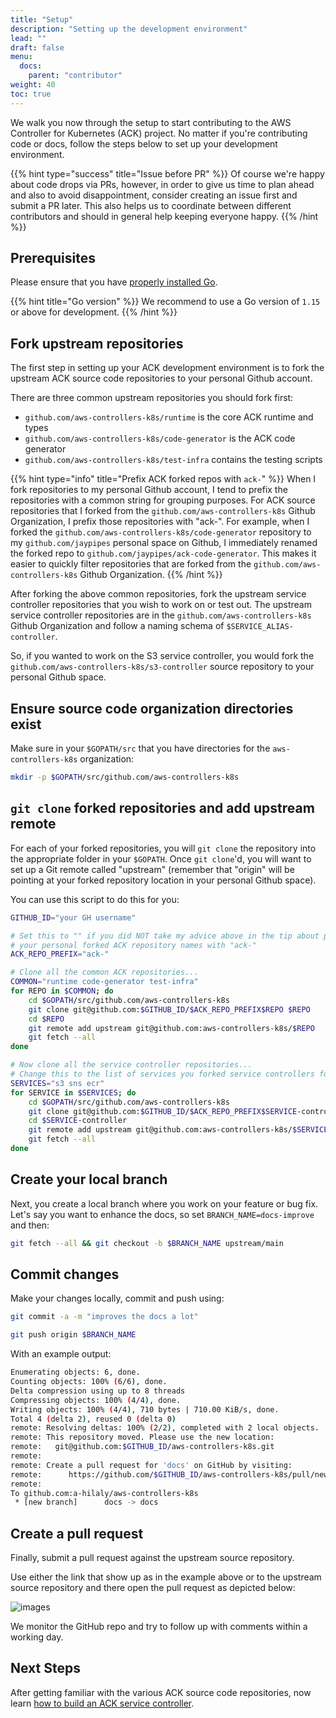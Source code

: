 ```yaml
---
title: "Setup"
description: "Setting up the development environment"
lead: ""
draft: false
menu: 
  docs:
    parent: "contributor"
weight: 40
toc: true
---
```


We walk you now through the setup to start contributing to the AWS Controller
for Kubernetes (ACK) project. No matter if you're contributing code or docs,
follow the steps below to set up your development environment.

{{% hint type="success" title="Issue before PR" %}}
Of course we're happy about code drops via PRs, however, in order to give
us time to plan ahead and also to avoid disappointment, consider creating
an issue first and submit a PR later. This also helps us to coordinate
between different contributors and should in general help keeping everyone
happy.
{{% /hint %}}

## Prerequisites

Please ensure that you have [properly installed Go][install-go].

[install-go]: https://golang.org/doc/install

{{% hint title="Go version" %}}
We recommend to use a Go version of `1.15` or above for development.
{{% /hint %}}

## Fork upstream repositories

The first step in setting up your ACK development environment is to fork the
upstream ACK source code repositories to your personal Github account.

There are three common upstream repositories you should fork first:

* `github.com/aws-controllers-k8s/runtime` is the core ACK runtime and types
* `github.com/aws-controllers-k8s/code-generator` is the ACK code generator
* `github.com/aws-controllers-k8s/test-infra` contains the testing scripts

{{% hint type="info" title="Prefix ACK forked repos with `ack-`" %}}
When I fork repositories to my personal Github account, I tend to prefix
the repositories with a common string for grouping purposes. For ACK source
repositories that I forked from the `github.com/aws-controllers-k8s` Github
Organization, I prefix those repositories with "ack-". For example, when I
forked the `github.com/aws-controllers-k8s/code-generator` repository to my
`github.com/jaypipes` personal space on Github, I immediately renamed the
forked repo to `github.com/jaypipes/ack-code-generator`. This makes it easier
to quickly filter repositories that are forked from the
`github.com/aws-controllers-k8s` Github Organization.
{{% /hint %}}

After forking the above common repositories, fork the upstream service
controller repositories that you wish to work on or test out. The upstream
service controller repositories are in the `github.com/aws-controllers-k8s`
Github Organization and follow a naming schema of `$SERVICE_ALIAS-controller`.

So, if you wanted to work on the S3 service controller, you would fork the
`github.com/aws-controllers-k8s/s3-controller` source repository to your
personal Github space.

## Ensure source code organization directories exist

Make sure in your `$GOPATH/src` that you have directories for the
`aws-controllers-k8s` organization:

```bash
mkdir -p $GOPATH/src/github.com/aws-controllers-k8s
```

## `git clone` forked repositories and add upstream remote

For each of your forked repositories, you will `git clone` the repository into
the appropriate folder in your `$GOPATH`. Once `git clone`'d, you will want to
set up a Git remote called "upstream" (remember that "origin" will be pointing
at your forked repository location in your personal Github space).

You can use this script to do this for you:

```bash
GITHUB_ID="your GH username"

# Set this to "" if you did NOT take my advice above in the tip about prefixing
# your personal forked ACK repository names with "ack-"
ACK_REPO_PREFIX="ack-"

# Clone all the common ACK repositories...
COMMON="runtime code-generator test-infra"
for REPO in $COMMON; do
    cd $GOPATH/src/github.com/aws-controllers-k8s
    git clone git@github.com:$GITHUB_ID/$ACK_REPO_PREFIX$REPO $REPO
    cd $REPO
    git remote add upstream git@github.com:aws-controllers-k8s/$REPO
    git fetch --all
done

# Now clone all the service controller repositories...
# Change this to the list of services you forked service controllers for...
SERVICES="s3 sns ecr"
for SERVICE in $SERVICES; do
    cd $GOPATH/src/github.com/aws-controllers-k8s
    git clone git@github.com:$GITHUB_ID/$ACK_REPO_PREFIX$SERVICE-controller $SERVICE-controller
    cd $SERVICE-controller
    git remote add upstream git@github.com:aws-controllers-k8s/$SERVICE-controller
    git fetch --all
done
```

## Create your local branch

Next, you create a local branch where you work on your feature or bug fix.
Let's say you want to enhance the docs, so set `BRANCH_NAME=docs-improve` and
then:

```bash
git fetch --all && git checkout -b $BRANCH_NAME upstream/main
```

## Commit changes

Make your changes locally, commit and push using:

```bash
git commit -a -m "improves the docs a lot"

git push origin $BRANCH_NAME
```

With an example output:

```bash
Enumerating objects: 6, done.
Counting objects: 100% (6/6), done.
Delta compression using up to 8 threads
Compressing objects: 100% (4/4), done.
Writing objects: 100% (4/4), 710 bytes | 710.00 KiB/s, done.
Total 4 (delta 2), reused 0 (delta 0)
remote: Resolving deltas: 100% (2/2), completed with 2 local objects.
remote: This repository moved. Please use the new location:
remote:   git@github.com:$GITHUB_ID/aws-controllers-k8s.git
remote: 
remote: Create a pull request for 'docs' on GitHub by visiting:
remote:      https://github.com/$GITHUB_ID/aws-controllers-k8s/pull/new/docs
remote: 
To github.com:a-hilaly/aws-controllers-k8s
 * [new branch]      docs -> docs
```

## Create a pull request

Finally, submit a pull request against the upstream source repository.

Use either the link that show up as in the example above or to the upstream 
source repository and there open the pull request as depicted below:

![images](../images/github-pr.png)

We monitor the GitHub repo and try to follow up with comments within a working
day.

## Next Steps

After getting familiar with the various ACK source code repositories, now learn
[how to build an ACK service controller](../building-controller).
